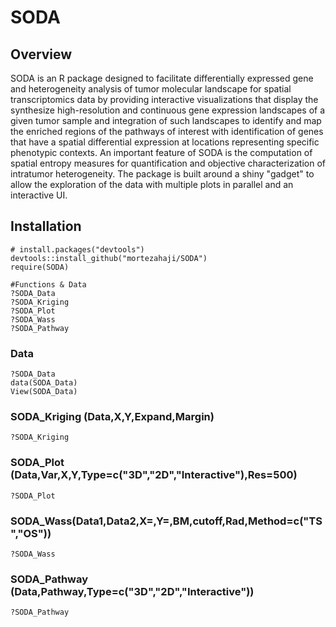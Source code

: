 # SODA
## Overview
SODA is an R package designed to facilitate differentially expressed gene and heterogeneity analysis of tumor molecular landscape for spatial transcriptomics data 
by providing interactive visualizations that display the synthesize high-resolution and continuous gene expression landscapes of a given tumor sample
and integration of such landscapes to identify and map the enriched regions of the pathways of interest with identification of genes
that have a spatial differential expression at locations representing specific phenotypic contexts.
An important feature of SODA is the computation of spatial entropy measures for quantification and objective characterization of intratumor heterogeneity. 
The package is built around a shiny "gadget" to allow the exploration of the data with multiple plots in parallel and an interactive UI.

## Installation
```
# install.packages("devtools")
devtools::install_github("mortezahaji/SODA")
require(SODA)

#Functions & Data
?SODA_Data
?SODA_Kriging
?SODA_Plot
?SODA_Wass
?SODA_Pathway

```
### Data
```
?SODA_Data
data(SODA_Data)
View(SODA_Data)

```
### SODA_Kriging (Data,X,Y,Expand,Margin)
```
?SODA_Kriging

```

### SODA_Plot (Data,Var,X,Y,Type=c("3D","2D","Interactive"),Res=500)
```
?SODA_Plot

```

### SODA_Wass(Data1,Data2,X=,Y=,BM,cutoff,Rad,Method=c("TS","OS"))
```
?SODA_Wass

```

### SODA_Pathway (Data,Pathway,Type=c("3D","2D","Interactive"))
```
?SODA_Pathway

```

